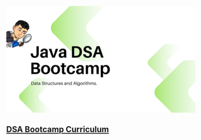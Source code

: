 ![java-dsa-banner](java-dsa-banner.png)
## [DSA Bootcamp Curriculum](https://github.com/kunal-kushwaha/DSA-Bootcamp-Java)
